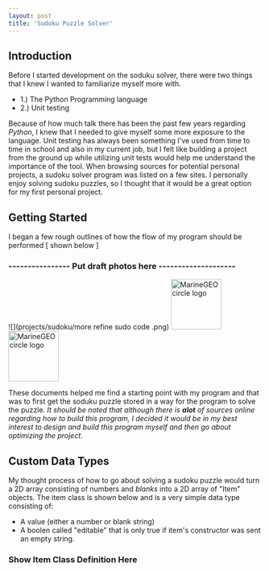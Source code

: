 ```yaml
---
layout: post
title: 'Sudoku Puzzle Solver'
---
```

## Introduction ##
Before I started development on the soduku solver, there were two things that I knew I wanted to familiarize myself more with. 
- 1.) The Python Programming language 
- 2.) Unit testing 

Because of how much talk there has been the past few years regarding *Python*, I knew that I needed to give myself some more exposure to the language. Unit testing has always been something I've used from time to time in school and also in my current job, but I felt like building a project from the ground up while utilizing unit tests would help me understand the importance of the tool. When browsing sources for potential personal projects, a sudoku solver program was listed on a few sites. I personally enjoy solving sudoku puzzles, so I thought that it would be a great option for my first personal project. 

## Getting Started ##

I began a few rough outlines of how the flow of my program should be performed [ shown below ] 


### ---------------- Put draft photos here -------------------- ###

![](projects/sudoku/more refine sudo code .png)
<img src="projects/sudoku/more refine sudo code .png" alt="MarineGEO circle logo" style="height: 100px; width:100px;"/>
<img src="projects/sudoku/Rough draw up of Sudoku plan.png" alt="MarineGEO circle logo" style="height: 100px; width:100px;"/>

These documents helped me find a starting point with my program and that was to first get the soduku puzzle stored in a way for the program to solve the puzzle. *It should be noted that although there is **alot** of sources online regarding how to build this program, I decided it would be in my best interest to design and build this program myself and then go about optimizing the project*. 

## Custom Data Types ## 

My thought process of how to go about solving a sudoku puzzle would turn a 2D array consisting of numbers and *blanks* into a 2D array of "Item" objects. The item class is shown below and is a very simple data type consisting of: 
- A value (either a number or blank string)
- A boolen called "editable" that is only true if item's constructor was sent an empty string. 

### Show Item Class Definition Here ###






